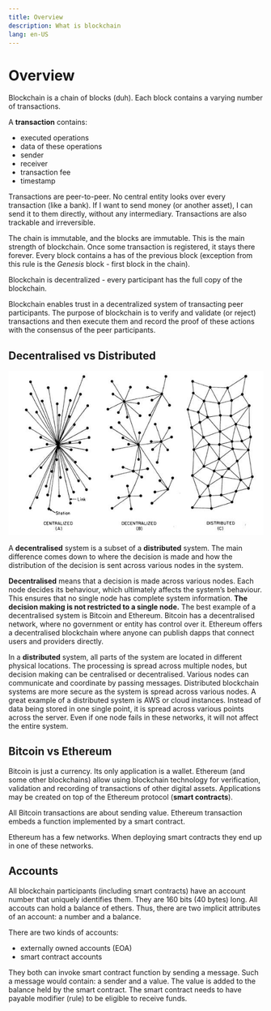 ```yaml
---
title: Overview
description: What is blockchain
lang: en-US
---
```


# Overview

Blockchain is a chain of blocks (duh). Each block contains a varying number
of transactions.

A **transaction** contains:

- executed operations
- data of these operations
- sender
- receiver
- transaction fee
- timestamp

Transactions are peer-to-peer. No central entity looks over every transaction
(like a bank). If I want to send money (or another asset), I can send it to them
directly, without any intermediary. Transactions are also trackable and
irreversible.

The chain is immutable, and the blocks are immutable. This is the main strength
of blockchain. Once some transaction is registered, it stays there forever.
Every block contains a has of the previous block (exception from this rule
is the *Genesis* block - first block in the chain).

Blockchain is decentralized - every participant has the full copy of the
blockchain.

Blockchain enables trust in a decentralized system of transacting peer
participants. The purpose of blockchain is to verify and validate (or reject)
transactions and then execute them and record the proof of these actions with
the consensus of the peer participants.

## Decentralised vs Distributed

![](./assets/distributed-decentralized-cetralized.png)

A **decentralised** system is a subset of a **distributed** system. The main
difference comes down to where the decision is made and how the distribution of
the decision is sent across various nodes in the system.

**Decentralised** means that a decision is made across various nodes. Each node
decides its behaviour, which ultimately affects the system’s behaviour. This
ensures that no single node has complete system information. **The decision making
is not restricted to a single node.** The best example of a decentralised system
is Bitcoin and Ethereum. Bitcoin has a decentralised network, where no
government or entity has control over it. Ethereum offers a decentralised
blockchain where anyone can publish dapps that connect users and providers
directly.

In a **distributed** system, all parts of the system are located in different
physical locations. The processing is spread across multiple nodes, but decision
making can be centralised or decentralised. Various nodes can communicate and
coordinate by passing messages. Distributed blockchain systems are more secure
as the system is spread across various nodes. A great example of a distributed
system is AWS or cloud instances. Instead of data being stored in one single
point, it is spread across various points across the server. Even if one node
fails in these networks, it will not affect the entire system. 

## Bitcoin vs Ethereum

Bitcoin is just a currency. Its only application is a wallet. Ethereum (and some
other blockchains) allow using blockchain technology for verification,
validation and recording of transactions of other digital assets. Applications
may be created on top of the Ethereum protocol (**smart contracts**).

All Bitcoin transactions are about sending value. Ethereum transaction embeds a
function implemented by a smart contract.

Ethereum has a few networks. When deploying smart contracts they end up in
one of these networks.

## Accounts

All blockchain participants (including smart contracts) have an account number
that uniquely identifies them. They are 160 bits (40 bytes) long. All accouts
can hold a balance of ethers. Thus, there are two implicit attributes of an
account: a number and a balance.
 
There are two kinds of accounts:

- externally owned accounts (EOA)
- smart contract accounts

They both can invoke smart contract function by sending a message. Such a message
would contain: a sender and a value. The value is added to the balance held
by the smart contract. The smart contract needs to have payable modifier (rule) to
be eligible to receive funds.